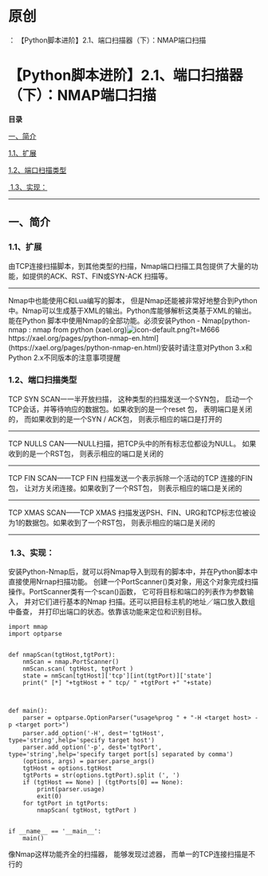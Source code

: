 # 原创
：  【Python脚本进阶】2.1、端口扫描器（下）：NMAP端口扫描

# 【Python脚本进阶】2.1、端口扫描器（下）：NMAP端口扫描

**目录**

[一、简介](#%E4%B8%80%E3%80%81%E7%AE%80%E4%BB%8B)

[1.1、扩展](#1.1%E3%80%81%E6%89%A9%E5%B1%95)

[1.2、端口扫描类型](#1.2%E3%80%81%E7%AB%AF%E5%8F%A3%E6%89%AB%E6%8F%8F%E7%B1%BB%E5%9E%8B)

[ 1.3、实现：](#%C2%A01.3%E3%80%81%E5%AE%9E%E7%8E%B0%EF%BC%9A)

---


## 一、简介

> 
<h3>1.1、扩展</h3>
由TCP连接扫描脚本，到其他类型的扫描，Nmap端口扫描工具包提供了大量的功能，如提供的ACK、RST、FIN或SYN-ACK 扫描等。
<hr/>
Nmap中也能使用C和Lua编写的脚本， 但是Nmap还能被非常好地整合到Python 中。Nmap可以生成基于XML的输出。Python库能够解析这类基于XML的输出。能在Python 脚本中使用Nmap的全部功能。必须安装Python - Nmap[python-nmap : nmap from python (xael.org)<img alt="icon-default.png?t=M666" src="https://csdnimg.cn/release/blog_editor_html/release2.1.7/ckeditor/plugins/CsdnLink/icons/icon-default.png?t=M666"/>https://xael.org/pages/python-nmap-en.html](https://xael.org/pages/python-nmap-en.html)安装时请注意对Python 3.x和Python 2.x不同版本的注意事项提醒


> 
<h3>1.2、端口扫描类型</h3>
TCP SYN SCAN一一半开放扫描， 这种类型的扫描发送一个SYN包， 启动一个TCP会话，并等待响应的数据包。如果收到的是一个reset 包， 表明端口是关闭的， 而如果收到的是一个SYN / ACK包， 则表示相应的端口是打开的
<hr/>
TCP NULLS CAN——NULL扫描，把TCP头中的所有标志位都设为NULL。 如果收到的是一个RST包， 则表示相应的端口是关闭的
<hr/>
TCP FIN SCAN——TCP FIN 扫描发送一个表示拆除一个活动的TCP 连接的FIN包， 让对方关闭连接。如果收到了一个RST包， 则表示相应的端口是关闭的
<hr/>
TCP XMAS SCAN——TCP XMAS 扫描发送PSH、FIN、URG和TCP标志位被设为1的数据包。如果收到了一个RST包， 则表示相应的端口是关闭的


---


> 
<h3> 1.3、实现：</h3>
安装Python-Nmap后，就可以将Nmap导入到现有的脚本中，并在Python脚本中直接使用Nrnap扫描功能。
创建一个PortScanner()类对象，用这个对象完成扫描操作。PortScanner类有一个scan()函数， 它可将目标和端口的列表作为参数输入， 并对它们进行基本的Nmap 扫描。还可以把目标主机的地址／端口放入数组中备查， 并打印出端口的状态。依靠该功能来定位和识别目标。

<pre><code>import mmap
import optparse


def nmapScan(tgtHost,tgtPort):
    nmScan = nmap.PortScanner()
    nmScan.scan( tgtHost, tgtPort )
    state = nmScan[tgtHost]['tcp'][int(tgtPort)]['state']
    print(" [*] "+tgtHost + " tcp/ " +tgtPort +" "+state)



def main():
    parser = optparse.OptionParser("usage%prog " + "-H &lt;target host&gt; -p &lt;target port&gt;")
    parser.add_option('-H', dest＝'tgtHost', type='string',help='specify target host')
    parser.add_option('-p', dest='tgtPort', type='string',help='specify target port[s] separated by comma')
    (options, args) = parser.parse_args()
    tgtHost = options.tgtHost
    tgtPorts = str(options.tgtPort).split (', ')
    if (tgtHost == None) | (tgtPorts[0] == None):
        print(parser.usage)
        exit(0)
    for tgtPort in tgtPorts:
        nmapScan( tgtHost, tgtPort )


if __name__ == '__main__':
    main()</code></pre>
像Nmap这样功能齐全的扫描器， 能够发现过滤器， 而单一的TCP连接扫描是不行的


